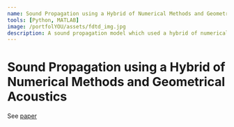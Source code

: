 ```yaml
---
name: Sound Propagation using a Hybrid of Numerical Methods and Geometrical Acoustics
tools: [Python, MATLAB]
image: /portfolYOU/assets/fdtd_img.jpg
description: A sound propagation model which used a hybrid of numerical methods and geometrical acoustics. Presented during the SuperUROP program
---
```


# Sound Propagation using a Hybrid of Numerical Methods and Geometrical Acoustics

See [paper](/portfolYOU/assets/soundprop_paper.pdf)
